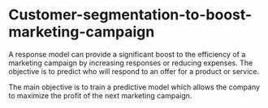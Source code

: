 # Customer-segmentation-to-boost-marketing-campaign

A response model can provide a significant boost to the efficiency of a marketing campaign by increasing responses or reducing expenses. The objective is to predict who will respond to an offer for a product or service.

The main objective is to train a predictive model which allows the company to maximize the profit of the next marketing campaign.

